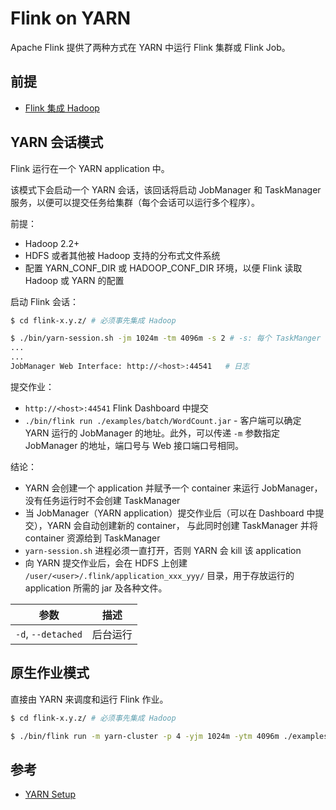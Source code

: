 # Flink on YARN

Apache Flink 提供了两种方式在 YARN 中运行 Flink 集群或 Flink Job。

## 前提

* [Flink 集成 Hadoop](hadoop-integration.md)

## YARN 会话模式

Flink 运行在一个 YARN application 中。

该模式下会启动一个 YARN 会话，该回话将启动 JobManager 和 TaskManager 服务，以便可以提交任务给集群（每个会话可以运行多个程序）。

前提：

* Hadoop 2.2+
* HDFS 或者其他被 Hadoop 支持的分布式文件系统
* 配置 YARN_CONF_DIR 或 HADOOP_CONF_DIR 环境，以便 Flink 读取 Hadoop 或 YARN 的配置

启动 Flink 会话：

```sh
$ cd flink-x.y.z/ # 必须事先集成 Hadoop

$ ./bin/yarn-session.sh -jm 1024m -tm 4096m -s 2 # -s: 每个 TaskManger 的处理器核数
...
...
JobManager Web Interface: http://<host>:44541   # 日志
```

提交作业：

* `http://<host>:44541` Flink Dashboard 中提交
* `./bin/flink run ./examples/batch/WordCount.jar` - 客户端可以确定 YARN 运行的 JobManager 的地址。此外，可以传递 `-m` 参数指定 JobManager 的地址，端口号与 Web 接口端口号相同。

结论：

* YARN 会创建一个 application 并赋予一个 container 来运行 JobManager，没有任务运行时不会创建 TaskManager
* 当 JobManager（YARN application）提交作业后（可以在 Dashboard 中提交），YARN 会自动创建新的 container， 与此同时创建 TaskManager 并将 container 资源给到 TaskManager
* `yarn-session.sh` 进程必须一直打开，否则 YARN 会 kill 该 application
* 向 YARN 提交作业后，会在 HDFS 上创建 `/user/<user>/.flink/application_xxx_yyy/` 目录，用于存放运行的 application 所需的 jar 及各种文件。

| 参数               | 描述     |
| ------------------ | -------- |
| `-d`, `--detached` | 后台运行 |

## 原生作业模式

直接由 YARN 来调度和运行 Flink 作业。

```sh
$ cd flink-x.y.z/ # 必须事先集成 Hadoop

$ ./bin/flink run -m yarn-cluster -p 4 -yjm 1024m -ytm 4096m ./examples/batch/WordCount.jar
```

## 参考

* [YARN Setup](https://ci.apache.org/projects/flink/flink-docs-stable/ops/deployment/yarn_setup.html)
